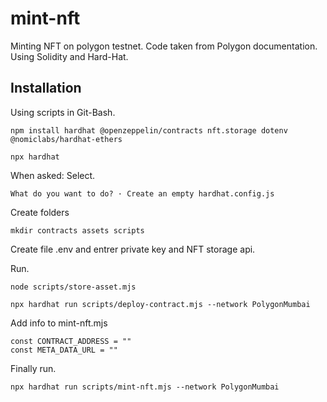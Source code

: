 # mint-nft
Minting NFT on polygon testnet. Code taken from Polygon documentation. Using Solidity and Hard-Hat.

## Installation

Using scripts in Git-Bash.
```
npm install hardhat @openzeppelin/contracts nft.storage dotenv @nomiclabs/hardhat-ethers
```
```
npx hardhat
```

When asked:  Select.
```
What do you want to do? · Create an empty hardhat.config.js
```

Create folders
```
mkdir contracts assets scripts
```

Create file .env and entrer private key and NFT storage api.

Run.
```
node scripts/store-asset.mjs
```
```
npx hardhat run scripts/deploy-contract.mjs --network PolygonMumbai
```

Add info to mint-nft.mjs

```
const CONTRACT_ADDRESS = ""
const META_DATA_URL = ""
```

Finally run.
```
npx hardhat run scripts/mint-nft.mjs --network PolygonMumbai
```
